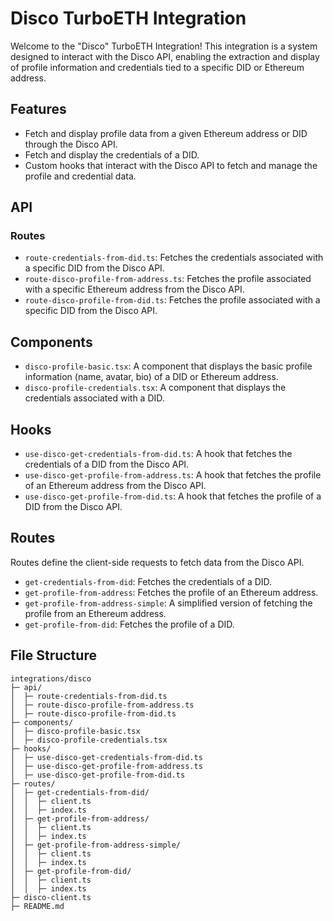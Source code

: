 # Disco TurboETH Integration

Welcome to the "Disco" TurboETH Integration! This integration is a system designed to interact with the Disco API, enabling the extraction and display of profile information and credentials tied to a specific DID or Ethereum address.

## Features

- Fetch and display profile data from a given Ethereum address or DID through the Disco API.
- Fetch and display the credentials of a DID.
- Custom hooks that interact with the Disco API to fetch and manage the profile and credential data.

## API

### Routes

- `route-credentials-from-did.ts`: Fetches the credentials associated with a specific DID from the Disco API.
- `route-disco-profile-from-address.ts`: Fetches the profile associated with a specific Ethereum address from the Disco API.
- `route-disco-profile-from-did.ts`: Fetches the profile associated with a specific DID from the Disco API.

## Components

- `disco-profile-basic.tsx`: A component that displays the basic profile information (name, avatar, bio) of a DID or Ethereum address.
- `disco-profile-credentials.tsx`: A component that displays the credentials associated with a DID.

## Hooks

- `use-disco-get-credentials-from-did.ts`: A hook that fetches the credentials of a DID from the Disco API.
- `use-disco-get-profile-from-address.ts`: A hook that fetches the profile of an Ethereum address from the Disco API.
- `use-disco-get-profile-from-did.ts`: A hook that fetches the profile of a DID from the Disco API.

## Routes

Routes define the client-side requests to fetch data from the Disco API.

- `get-credentials-from-did`: Fetches the credentials of a DID.
- `get-profile-from-address`: Fetches the profile of an Ethereum address.
- `get-profile-from-address-simple`: A simplified version of fetching the profile from an Ethereum address.
- `get-profile-from-did`: Fetches the profile of a DID.

## File Structure

```
integrations/disco
├─ api/
│  ├─ route-credentials-from-did.ts
│  ├─ route-disco-profile-from-address.ts
│  ├─ route-disco-profile-from-did.ts
├─ components/
│  ├─ disco-profile-basic.tsx
│  ├─ disco-profile-credentials.tsx
├─ hooks/
│  ├─ use-disco-get-credentials-from-did.ts
│  ├─ use-disco-get-profile-from-address.ts
│  ├─ use-disco-get-profile-from-did.ts
├─ routes/
│  ├─ get-credentials-from-did/
│  │  ├─ client.ts
│  │  ├─ index.ts
│  ├─ get-profile-from-address/
│  │  ├─ client.ts
│  │  ├─ index.ts
│  ├─ get-profile-from-address-simple/
│  │  ├─ client.ts
│  │  ├─ index.ts
│  ├─ get-profile-from-did/
│  │  ├─ client.ts
│  │  ├─ index.ts
├─ disco-client.ts
├─ README.md
```